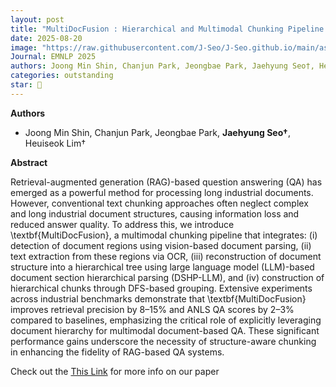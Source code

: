 ```yaml
---
layout: post
title: "MultiDocFusion : Hierarchical and Multimodal Chunking Pipeline for Enhanced RAG on Long Industrial Documents"
date: 2025-08-20
image: "https://raw.githubusercontent.com/J-Seo/J-Seo.github.io/main/assets/img/emnlp2025.png"
Journal: EMNLP 2025
authors: Joong Min Shin, Chanjun Park, Jeongbae Park, Jaehyung Seo†, Heuiseok Lim†
categories: outstanding
star: 🌟
---
```

**Authors**
- Joong Min Shin, Chanjun Park, Jeongbae Park, **Jaehyung Seo†**, Heuiseok Lim†

**Abstract**

Retrieval-augmented generation (RAG)-based question answering (QA) has emerged as a powerful method for processing long industrial documents. However, conventional text chunking approaches often neglect complex and long industrial document structures, causing information loss and reduced answer quality. To address this, we introduce \textbf{MultiDocFusion}, a multimodal chunking pipeline that integrates: (i) detection of document regions using vision-based document parsing, (ii) text extraction from these regions via OCR, (iii) reconstruction of document structure into a hierarchical tree using large language model (LLM)-based document section hierarchical parsing (DSHP-LLM), and (iv) construction of hierarchical chunks through DFS-based grouping. Extensive experiments across industrial benchmarks demonstrate that \textbf{MultiDocFusion} improves retrieval precision by 8–15% and ANLS QA scores by 2–3% compared to baselines, emphasizing the critical role of explicitly leveraging document hierarchy for multimodal document-based QA. These significant performance gains underscore the necessity of structure-aware chunking in enhancing the fidelity of RAG-based QA systems.

Check out the [This Link][DOI] for more info on our paper

[DOI]: TBD

